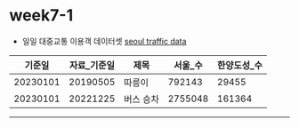 # week7-1

- 일일 대중교통 이용객 데이터셋 
   [seoul traffic data](https://t-data.seoul.go.kr/dataprovide/trafficdataviewfile.do?data_id=10229)

| 기준일 | 자료_기준일 | 제목 | 서울_수 | 한양도성_수 | 
|-------------|----------------|--------------|--------------------|-------------|
| 20230101 | 20190505 | 따릉이 | 792143 | 29455 | 30.2 |
| 20230101 | 20221225 | 버스 승차 | 2755048 | 161364 |
---

